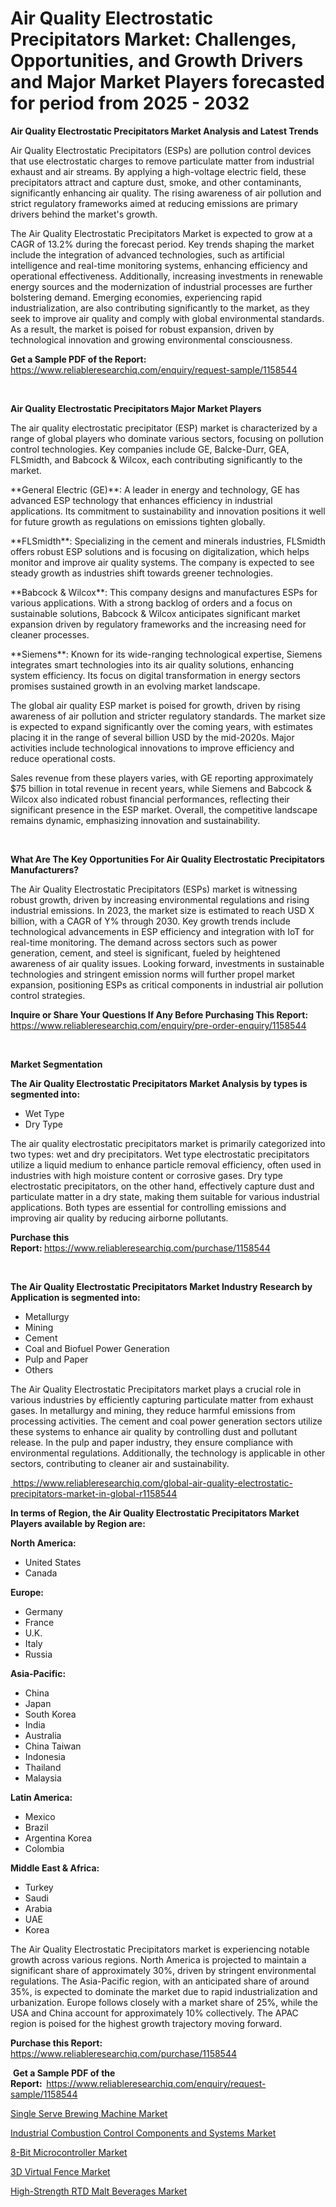 <p><h1>Air Quality Electrostatic Precipitators Market: Challenges, Opportunities, and Growth Drivers and Major Market Players forecasted for period from 2025 - 2032</h1></p><p><strong>Air Quality Electrostatic Precipitators Market Analysis and Latest Trends</strong></p>
<p><p>Air Quality Electrostatic Precipitators (ESPs) are pollution control devices that use electrostatic charges to remove particulate matter from industrial exhaust and air streams. By applying a high-voltage electric field, these precipitators attract and capture dust, smoke, and other contaminants, significantly enhancing air quality. The rising awareness of air pollution and strict regulatory frameworks aimed at reducing emissions are primary drivers behind the market's growth.</p><p>The Air Quality Electrostatic Precipitators Market is expected to grow at a CAGR of 13.2% during the forecast period. Key trends shaping the market include the integration of advanced technologies, such as artificial intelligence and real-time monitoring systems, enhancing efficiency and operational effectiveness. Additionally, increasing investments in renewable energy sources and the modernization of industrial processes are further bolstering demand. Emerging economies, experiencing rapid industrialization, are also contributing significantly to the market, as they seek to improve air quality and comply with global environmental standards. As a result, the market is poised for robust expansion, driven by technological innovation and growing environmental consciousness.</p></p>
<p><strong>Get a Sample PDF of the Report:&nbsp;</strong> <a href="https://www.reliableresearchiq.com/enquiry/request-sample/1158544?utm_campaign=123&utm_medium=2&utm_source=Github&utm_content=ia&utm_term=22032025&utm_id=air-quality-electrostatic-precipitators">https://www.reliableresearchiq.com/enquiry/request-sample/1158544</a></p>
<p>&nbsp;</p>
<p><strong>Air Quality Electrostatic Precipitators Major Market Players</strong></p>
<p><p>The air quality electrostatic precipitator (ESP) market is characterized by a range of global players who dominate various sectors, focusing on pollution control technologies. Key companies include GE, Balcke-Durr, GEA, FLSmidth, and Babcock & Wilcox, each contributing significantly to the market.</p><p>**General Electric (GE)**: A leader in energy and technology, GE has advanced ESP technology that enhances efficiency in industrial applications. Its commitment to sustainability and innovation positions it well for future growth as regulations on emissions tighten globally.</p><p>**FLSmidth**: Specializing in the cement and minerals industries, FLSmidth offers robust ESP solutions and is focusing on digitalization, which helps monitor and improve air quality systems. The company is expected to see steady growth as industries shift towards greener technologies.</p><p>**Babcock & Wilcox**: This company designs and manufactures ESPs for various applications. With a strong backlog of orders and a focus on sustainable solutions, Babcock & Wilcox anticipates significant market expansion driven by regulatory frameworks and the increasing need for cleaner processes.</p><p>**Siemens**: Known for its wide-ranging technological expertise, Siemens integrates smart technologies into its air quality solutions, enhancing system efficiency. Its focus on digital transformation in energy sectors promises sustained growth in an evolving market landscape.</p><p>The global air quality ESP market is poised for growth, driven by rising awareness of air pollution and stricter regulatory standards. The market size is expected to expand significantly over the coming years, with estimates placing it in the range of several billion USD by the mid-2020s. Major activities include technological innovations to improve efficiency and reduce operational costs.</p><p>Sales revenue from these players varies, with GE reporting approximately $75 billion in total revenue in recent years, while Siemens and Babcock & Wilcox also indicated robust financial performances, reflecting their significant presence in the ESP market. Overall, the competitive landscape remains dynamic, emphasizing innovation and sustainability.</p></p>
<p>&nbsp;</p>
<p><strong>What Are The Key Opportunities For Air Quality Electrostatic Precipitators Manufacturers?</strong></p>
<p><p>The Air Quality Electrostatic Precipitators (ESPs) market is witnessing robust growth, driven by increasing environmental regulations and rising industrial emissions. In 2023, the market size is estimated to reach USD X billion, with a CAGR of Y% through 2030. Key growth trends include technological advancements in ESP efficiency and integration with IoT for real-time monitoring. The demand across sectors such as power generation, cement, and steel is significant, fueled by heightened awareness of air quality issues. Looking forward, investments in sustainable technologies and stringent emission norms will further propel market expansion, positioning ESPs as critical components in industrial air pollution control strategies.</p></p>
<p><strong>Inquire or Share Your Questions If Any Before Purchasing This Report:</strong> <a href="https://www.reliableresearchiq.com/enquiry/pre-order-enquiry/1158544?utm_campaign=123&utm_medium=2&utm_source=Github&utm_content=ia&utm_term=22032025&utm_id=air-quality-electrostatic-precipitators">https://www.reliableresearchiq.com/enquiry/pre-order-enquiry/1158544</a></p>
<p>&nbsp;</p>
<p><strong>Market Segmentation</strong></p>
<p><strong>The Air Quality Electrostatic Precipitators Market Analysis by types is segmented into:</strong></p>
<p><ul><li>Wet Type</li><li>Dry Type</li></ul></p>
<p><p>The air quality electrostatic precipitators market is primarily categorized into two types: wet and dry precipitators. Wet type electrostatic precipitators utilize a liquid medium to enhance particle removal efficiency, often used in industries with high moisture content or corrosive gases. Dry type electrostatic precipitators, on the other hand, effectively capture dust and particulate matter in a dry state, making them suitable for various industrial applications. Both types are essential for controlling emissions and improving air quality by reducing airborne pollutants.</p></p>
<p><strong>Purchase this Report:&nbsp;</strong><a href="https://www.reliableresearchiq.com/purchase/1158544?utm_campaign=123&utm_medium=2&utm_source=Github&utm_content=ia&utm_term=22032025&utm_id=air-quality-electrostatic-precipitators">https://www.reliableresearchiq.com/purchase/1158544</a></p>
<p>&nbsp;</p>
<p><strong>The Air Quality Electrostatic Precipitators Market Industry Research by Application is segmented into:</strong></p>
<p><ul><li>Metallurgy</li><li>Mining</li><li>Cement</li><li>Coal and Biofuel Power Generation</li><li>Pulp and Paper</li><li>Others</li></ul></p>
<p><p>The Air Quality Electrostatic Precipitators market plays a crucial role in various industries by efficiently capturing particulate matter from exhaust gases. In metallurgy and mining, they reduce harmful emissions from processing activities. The cement and coal power generation sectors utilize these systems to enhance air quality by controlling dust and pollutant release. In the pulp and paper industry, they ensure compliance with environmental regulations. Additionally, the technology is applicable in other sectors, contributing to cleaner air and sustainability.</p></p>
<p><a href="https://www.reliableresearchiq.com/global-air-quality-electrostatic-precipitators-market-in-global-r1158544?utm_campaign=123&utm_medium=2&utm_source=Github&utm_content=ia&utm_term=22032025&utm_id=air-quality-electrostatic-precipitators">&nbsp;https://www.reliableresearchiq.com/global-air-quality-electrostatic-precipitators-market-in-global-r1158544</a></p>
<p><strong>In terms of Region, the Air Quality Electrostatic Precipitators Market Players available by Region are:</strong></p>
<p>
    <p> <strong> North America: </strong>
        <ul>
            <li>United States</li>
            <li>Canada</li>
        </ul>
        </p> 
    <p> <strong> Europe: </strong>
        <ul>
            <li>Germany</li>
            <li>France</li>
            <li>U.K.</li>
            <li>Italy</li>
            <li>Russia</li>
        </ul>
        </p> 
    <p> <strong> Asia-Pacific: </strong>
        <ul>
            <li>China</li>
            <li>Japan</li>
            <li>South Korea</li>
            <li>India</li>
            <li>Australia</li>
            <li>China Taiwan</li>
            <li>Indonesia</li>
            <li>Thailand</li>
            <li>Malaysia</li>
        </ul>
        </p> 
    <p> <strong> Latin America: </strong>
        <ul>
            <li>Mexico</li>
            <li>Brazil</li>
            <li>Argentina Korea</li>
            <li>Colombia</li>
        </ul>
        </p> 
    <p> <strong> Middle East & Africa: </strong>
        <ul>
            <li>Turkey</li>
            <li>Saudi</li>
            <li>Arabia</li>
            <li>UAE</li>
            <li>Korea</li>
        </ul>
    </p>
    </p>
<p><p>The Air Quality Electrostatic Precipitators market is experiencing notable growth across various regions. North America is projected to maintain a significant share of approximately 30%, driven by stringent environmental regulations. The Asia-Pacific region, with an anticipated share of around 35%, is expected to dominate the market due to rapid industrialization and urbanization. Europe follows closely with a market share of 25%, while the USA and China account for approximately 10% collectively. The APAC region is poised for the highest growth trajectory moving forward.</p></p>
<p><strong>Purchase this Report: </strong><a href="https://www.reliableresearchiq.com/purchase/1158544?utm_campaign=123&utm_medium=2&utm_source=Github&utm_content=ia&utm_term=22032025&utm_id=air-quality-electrostatic-precipitators">https://www.reliableresearchiq.com/purchase/1158544</a></p>
<p>&nbsp;<strong>Get a Sample PDF of the Report:&nbsp;&nbsp;</strong><a href="https://www.reliableresearchiq.com/enquiry/request-sample/1158544?utm_campaign=123&utm_medium=2&utm_source=Github&utm_content=ia&utm_term=22032025&utm_id=air-quality-electrostatic-precipitators">https://www.reliableresearchiq.com/enquiry/request-sample/1158544</a></p>
<p><strong></strong></p>
<p><p><a href="https://github.com/kabotcaddoub/Market-Research-Report-List-1/blob/main/single-serve-brewing-machine-market.md?utm_campaign=123&utm_medium=2&utm_source=Github&utm_content=ia&utm_term=22032025&utm_id=air-quality-electrostatic-precipitators">Single Serve Brewing Machine Market</a></p><p><a href="https://github.com/drevertevell/Market-Research-Report-List-1/blob/main/industrial-combustion-control-components-and-systems-market.md?utm_campaign=123&utm_medium=2&utm_source=Github&utm_content=ia&utm_term=22032025&utm_id=air-quality-electrostatic-precipitators">Industrial Combustion Control Components and Systems Market</a></p><p><a href="https://github.com/ienamoun/Market-Research-Report-List-1/blob/main/8-bit-microcontroller-market.md?utm_campaign=123&utm_medium=2&utm_source=Github&utm_content=ia&utm_term=22032025&utm_id=air-quality-electrostatic-precipitators">8-Bit Microcontroller Market</a></p><p><a href="https://github.com/elhibacajka/Market-Research-Report-List-1/blob/main/3d-virtual-fence-market.md?utm_campaign=123&utm_medium=2&utm_source=Github&utm_content=ia&utm_term=22032025&utm_id=air-quality-electrostatic-precipitators">3D Virtual Fence Market</a></p><p><a href="https://github.com/duskodazzi34/Market-Research-Report-List-1/blob/main/high-strength-rtd-malt-beverages-market.md?utm_campaign=123&utm_medium=2&utm_source=Github&utm_content=ia&utm_term=22032025&utm_id=air-quality-electrostatic-precipitators">High-Strength RTD Malt Beverages Market</a></p></p>